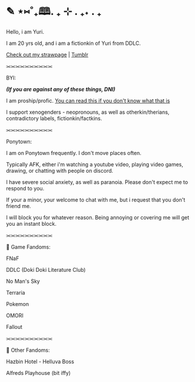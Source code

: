 # ✎ ⋆⑅˚₊🕮. ₊ ⊹ . ₊˖ . ₊


Hello, i am Yuri.

I am 20 yrs old, and i am a fictionkin of Yuri from DDLC.

[Check out my strawpage](https://purple-poetry.straw.page/) | [Tumblr](https://www.tumblr.com/blog/purple-poetry-club)

⫘⫘⫘⫘⫘⫘⫘⫘⫘⫘

BYI:

***(If you are against any of these things, DNI)***

I am proship/profic. [You can read this if you don't know what that is](https://define-proship.carrd.co/) 

I support xenogenders - neopronouns, as well as otherkin/therians, contradictory labels, fictionkin/factkins.

⫘⫘⫘⫘⫘⫘⫘⫘⫘⫘

Ponytown:

I am on Ponytown frequently. I don't move places often.

Typically AFK, either i'm watching a youtube video, playing video games, drawing, or chatting with people on discord.

I have severe social anxiety, as well as paranoia. Please don't expect me to respond to you.

If your a minor, your welcome to chat with me, but i request that you don't friend me.

I will block you for whatever reason. Being annoying or covering me will get you an instant block.

⫘⫘⫘⫘⫘⫘⫘⫘⫘⫘

🍄 Game Fandoms:

FNaF

DDLC (Doki Doki Literature Club)

No Man's Sky

Terraria

Pokemon

OMORI

Fallout

⫘⫘⫘⫘⫘⫘⫘⫘⫘⫘

🍄 Other Fandoms:

Hazbin Hotel - Helluva Boss

Alfreds Playhouse (bit iffy)

<!---
purple-poetry/purple-poetry is a ✨ special ✨ repository because its `README.md` (this file) appears on your GitHub profile.
You can click the Preview link to take a look at your changes.
--->
